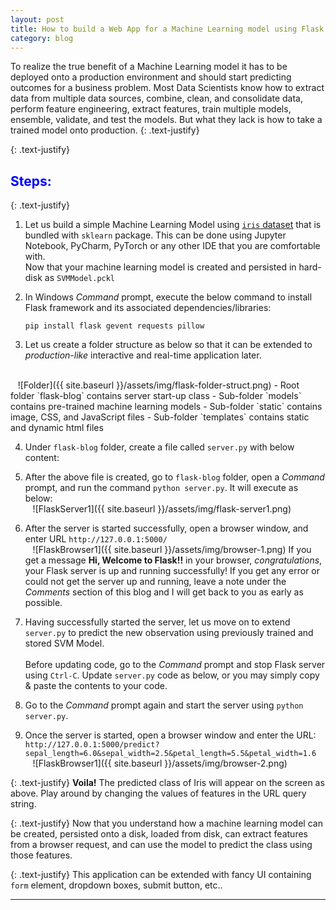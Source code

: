 ```yaml
---
layout: post
title: How to build a Web App for a Machine Learning model using Flask micro framework?
category: blog
---
```


To realize the true benefit of a Machine Learning model it has to be deployed onto a production environment and should start predicting outcomes for a business problem. Most Data Scientists know how to extract data from multiple data sources, combine, clean, and consolidate data, perform feature engineering, extract features, train multiple models, ensemble, validate, and test the models. But what they lack is how to take a trained model onto production. 
{: .text-justify}

{: .text-justify}

## **<span style="color:blue">Steps:</span>**

{: .text-justify}
1. Let us build a simple Machine Learning Model using [`iris` dataset](http://scikit-learn.org/stable/modules/generated/sklearn.datasets.load_iris.html) that is bundled with `sklearn` package. This can be done using Jupyter Notebook, PyCharm, PyTorch or any other IDE that you are comfortable with.
<br><script src="https://gist.github.com/socratesk/383e0a0d6f448847aeb83ab712db2d61.js"></script>
Now that your machine learning model is created and persisted in hard-disk as `SVMModel.pckl`

2. In Windows _Command_ prompt, execute the below command to install Flask framework and its associated dependencies/libraries:

    `pip install flask gevent requests pillow`

3. Let us create a folder structure as below so that it can be extended to _production-like_ interactive and real-time application later.
<br>
&nbsp;&nbsp;&nbsp;![Folder]({{ site.baseurl }}/assets/img/flask-folder-struct.png)
- Root folder `flask-blog` contains server start-up class
- Sub-folder `models` contains pre-trained machine learning models
- Sub-folder `static` contains image, CSS, and JavaScript files
- Sub-folder `templates` contains static and dynamic html files

4. Under `flask-blog` folder, create a file called `server.py` with below content:
<script src="https://gist.github.com/socratesk/663e3181a59d2320a79b17c215fd2029.js"></script>

5. After the above file is created, go to `flask-blog` folder, open a _Command_ prompt, and run the command `python server.py`. It will execute as below: <br>&nbsp;&nbsp;&nbsp;![FlaskServer1]({{ site.baseurl }}/assets/img/flask-server1.png)

6. After the server is started successfully, open a browser window, and enter URL `http://127.0.0.1:5000/` <br>&nbsp;&nbsp;&nbsp;![FlaskBrowser1]({{ site.baseurl }}/assets/img/browser-1.png)
If you get a message **Hi, Welcome to Flask!!** in your browser, *congratulations*, your Flask server is up and running successfully! If you get any error or could not get the server up and running, leave a note under the _Comments_ section of this blog and I will get back to you as early as possible.

7. Having successfully started the server, let us move on to extend `server.py` to predict the new observation using previously trained and stored SVM Model. <br><br>Before updating code, go to the _Command_ prompt and stop Flask server using `Ctrl-C`. Update `server.py` code as below, or you may simply copy & paste the contents to your code.
<script src="https://gist.github.com/socratesk/b881a75e8ed1d7ff8c42465f0ae53b3a.js"></script>

8. Go to the _Command_ prompt again and start the server using `python server.py`. 

9. Once the server is started, open a browser window and enter the URL: <br>`http://127.0.0.1:5000/predict?sepal_length=6.0&sepal_width=2.5&petal_length=5.5&petal_width=1.6` 
&nbsp;&nbsp;&nbsp;![FlaskBrowser1]({{ site.baseurl }}/assets/img/browser-2.png)

{: .text-justify}
**Voila!** The predicted class of Iris will appear on the screen as above. Play around by changing the values of features in the URL query string.

{: .text-justify}
Now that you understand how a machine learning model can be created, persisted onto a disk, loaded from disk, can extract features from a browser request, and can use the model to predict the class using those features.

{: .text-justify}
This application can be extended with fancy UI containing `form` element, dropdown boxes, submit button, etc..

---